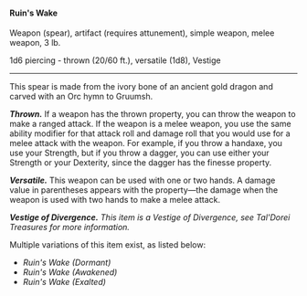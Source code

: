 #### Ruin's Wake

Weapon (spear), artifact (requires attunement), simple weapon, melee weapon, 3 lb.

1d6 piercing  - thrown (20/60 ft.), versatile (1d8), Vestige

---

This spear is made from the ivory bone of an ancient gold dragon and carved with an Orc hymn to Gruumsh.

***Thrown.*** If a weapon has the thrown property, you can throw the weapon to make a ranged attack. If the weapon is a melee weapon, you use the same ability modifier for that attack roll and damage roll that you would use for a melee attack with the weapon. For example, if you throw a handaxe, you use your Strength, but if you throw a dagger, you can use either your Strength or your Dexterity, since the dagger has the finesse property.

***Versatile.*** This weapon can be used with one or two hands. A damage value in parentheses appears with the property—the damage when the weapon is used with two hands to make a melee attack.

***Vestige of Divergence.*** *This item is a Vestige of Divergence, see *Tal'Dorei Treasures* for more information.*

Multiple variations of this item exist, as listed below:

- *Ruin's Wake (Dormant)*
- *Ruin's Wake (Awakened)*
- *Ruin's Wake (Exalted)*